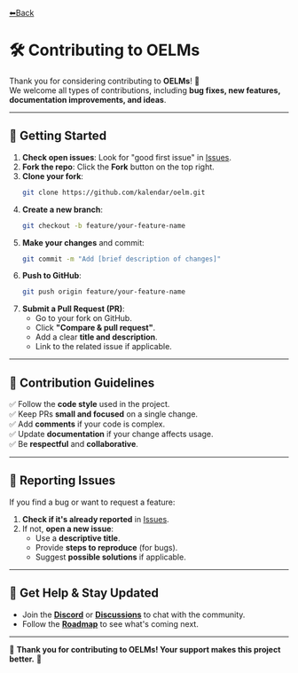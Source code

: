 [⬅Back](/README.md)
# 🛠 Contributing to OELMs

Thank you for considering contributing to **OELMs**! 🎉  
We welcome all types of contributions, including **bug fixes, new features, documentation improvements, and ideas**.  

---

## 📌 Getting Started

1. **Check open issues**: Look for "good first issue" in [Issues](https://github.com/kalendar/oelm/issues).
2. **Fork the repo**: Click the **Fork** button on the top right.
3. **Clone your fork**:
   ```sh
   git clone https://github.com/kalendar/oelm.git
   ```
4. **Create a new branch**:
   ```sh
   git checkout -b feature/your-feature-name
   ```
5. **Make your changes** and commit:
   ```sh
   git commit -m "Add [brief description of changes]"
   ```
6. **Push to GitHub**:
   ```sh
   git push origin feature/your-feature-name
   ```
7. **Submit a Pull Request (PR)**:
   - Go to your fork on GitHub.
   - Click **"Compare & pull request"**.
   - Add a clear **title and description**.
   - Link to the related issue if applicable.

---

## 🎯 Contribution Guidelines

✅ Follow the **code style** used in the project.  
✅ Keep PRs **small and focused** on a single change.  
✅ Add **comments** if your code is complex.  
✅ Update **documentation** if your change affects usage.  
✅ Be **respectful** and **collaborative**.  

---

## 🐛 Reporting Issues

If you find a bug or want to request a feature:
1. **Check if it's already reported** in [Issues](https://github.com/kalendar/oelm/issues).
2. If not, **open a new issue**:
   - Use a **descriptive title**.
   - Provide **steps to reproduce** (for bugs).
   - Suggest **possible solutions** if applicable.

---

## 💬 Get Help & Stay Updated

- Join the **[Discord](https://discord.gg/vSPvgyVxJ7)** or **[Discussions](https://github.com/kalendar/oelm/discussions)** to chat with the community.
- Follow the **[Roadmap](ROADMAP.md)** to see what's coming next.

---

🚀 **Thank you for contributing to OELMs! Your support makes this project better.** 🎉
